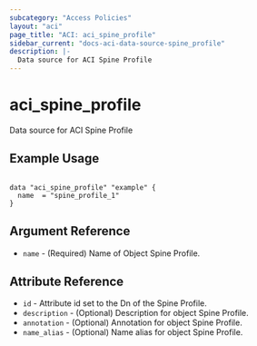 ```yaml
---
subcategory: "Access Policies"
layout: "aci"
page_title: "ACI: aci_spine_profile"
sidebar_current: "docs-aci-data-source-spine_profile"
description: |-
  Data source for ACI Spine Profile
---
```


# aci_spine_profile #
Data source for ACI Spine Profile

## Example Usage ##

```hcl

data "aci_spine_profile" "example" {
  name  = "spine_profile_1"
}

```


## Argument Reference ##
* `name` - (Required) Name of Object Spine Profile.


## Attribute Reference

* `id` - Attribute id set to the Dn of the Spine Profile.
* `description` - (Optional) Description for object Spine Profile.
* `annotation` - (Optional) Annotation for object Spine Profile.
* `name_alias` - (Optional) Name alias for object Spine Profile.
